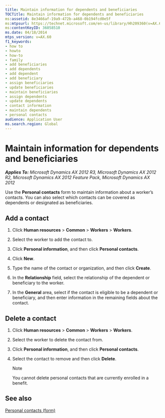 ```yaml
---
title: Maintain information for dependents and beneficiaries
TOCTitle: Maintain information for dependents and beneficiaries
ms:assetid: 8e3466af-19a9-472b-a468-0b194fcd0e5f
ms:mtpsurl: https://technet.microsoft.com/en-us/library/Hh209360(v=AX.60)
ms:contentKeyID: 36058510
ms.date: 04/18/2014
mtps_version: v=AX.60
f1_keywords:
- how to
- howto
- how-to
- family
- add beneficiaries
- add dependents
- add dependent
- add beneficiary
- assign beneficiaries
- update beneficiaries
- maintain beneficiaries
- assign dependents
- update dependents
- contact information
- maintain dependents
- personal contacts
audience: Application User
ms.search.region: Global
---
```


# Maintain information for dependents and beneficiaries 


_**Applies To:** Microsoft Dynamics AX 2012 R3, Microsoft Dynamics AX 2012 R2, Microsoft Dynamics AX 2012 Feature Pack, Microsoft Dynamics AX 2012_

Use the **Personal contacts** form to maintain information about a worker’s contacts. You can also select which contacts can be covered as dependents or designated as beneficiaries.

## Add a contact

1.  Click **Human resources** \> **Common** \> **Workers** \> **Workers**.

2.  Select the worker to add the contact to.

3.  Click **Personal information**, and then click **Personal contacts**.

4.  Click **New**.

5.  Type the name of the contact or organization, and then click **Create**.

6.  In the **Relationship** field, select the relationship of the dependent or beneficiary to the worker.

7.  In the **General** area, select if the contact is eligible to be a dependent or beneficiary, and then enter information in the remaining fields about the contact.

## Delete a contact

1.  Click **Human resources** \> **Common** \> **Workers** \> **Workers**.

2.  Select the worker to delete the contact from.

3.  Click **Personal information**, and then click **Personal contacts**.

4.  Select the contact to remove and then click **Delete**.
    

    > [!NOTE]
    > <P>You cannot delete personal contacts that are currently enrolled in a benefit.</P>



## See also

[Personal contacts (form)](https://technet.microsoft.com/en-us/library/hh242670\(v=ax.60\))

  


